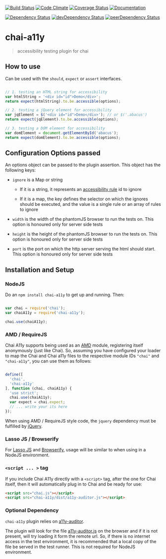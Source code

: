 [![Build Status](https://img.shields.io/travis/pranavjha/chai-a11y.svg?style=flat-square)](https://travis-ci.org/pranavjha/chai-a11y)
[![Code Climate](https://img.shields.io/codeclimate/github/pranavjha/chai-a11y.svg?style=flat-square)](https://codeclimate.com/github/pranavjha/chai-a11y)
[![Coverage Status](http://img.shields.io/coveralls/pranavjha/chai-a11y.svg?style=flat-square)](https://coveralls.io/r/pranavjha/chai-a11y)
[![Documentation](https://img.shields.io/badge/documentation-plus-green.svg?style=flat-square)](http://pranavjha.github.io/chai-a11y/)

[![Dependency Status](https://img.shields.io/david/pranavjha/chai-a11y.svg?style=flat-square)](https://david-dm.org/pranavjha/chai-a11y)
[![devDependency Status](https://img.shields.io/david/dev/pranavjha/chai-a11y.svg?style=flat-square)](https://david-dm.org/pranavjha/chai-a11y#info=devDependencies)
[![peerDependency Status](https://img.shields.io/david/peer/pranavjha/chai-a11y.svg?style=flat-square)](https://david-dm.org/pranavjha/chai-a11y#info=peerDependencies)


# chai-a11y

> accessibility testing plugin for chai


## How to use

Can be used with the `should`, `expect` or `assert` interfaces.

``` javascript

// 1. testing an HTML string for accessibility
var htmlString = '<div id="id">Demo</div>';
return expect(htmlString).to.be.accessible(options);

// 2. testing a jQuery element for accessibility
var jqElement = $('<div id="id">Demo</div>'); // or $('.abacus')
return expect(jqElement).to.be.accessible(options);

// 3. testing a DOM element for accessibility
var domElement = document.getElementById('abacus');
return expect(domElement).to.be.accessible(options);

```


## Configuration Options passed

An options object can be passed to the plugin assertion. This object has the following keys:

 - `ignore` is a Map or string

   - If it is a string, it represents an
   [accessibility rule](https://github.com/dsathyakumar/a11y-auditor/blob/master/a11y.properties.json) id to ignore

   - If it is a map, the key defines the selector on which the ignores should be executed, and the value is a single
   rule or an array of rules to ignore

 - `width` is the width of the phantomJS browser to run the tests on. This option is honoured only for server side tests

 - `height` is the height of the phantomJS browser to run the tests on. This option is honoured only for server side
 tests

 - `port` is the port on which the http server serving the html should start. This option is honoured only for server
 side tests


## Installation and Setup

### NodeJS

Do an `npm install chai-a11y` to get up and running. Then:


```javascript

var chai = require('chai');
var chaiA11y = require('chai-a11y');

chai.use(chaiA11y);

```


### AMD / RequireJS

Chai A11y supports being used as an [AMD](http://requirejs.org/) module, registering itself anonymously (just like
Chai). So, assuming you have configured your loader to map the Chai and Chai a11y files to the respective module IDs
`"chai"` and `"chai-a11y"`, you can use them as follows:

```javascript

define([
  'chai',
  'chai-a11y'
], function (chai, chaiA11y) {
  'use strict';
  chai.use(chaiA11y);
  var expect = chai.expect;
  // ... write your its here
});

```

When using AMD / RequireJS style code, the `jquery` dependency must be fulfilled by [jQuery](https://jquery.com/).


### Lasso JS / Browserify

For [Lasso JS](http://raptorjs.org/) and [Browserify](http://browserify.org/), usage will be similar to when using in a
NodeJS environment.


### `<script ... >` tag

If you include Chai A11y directly with a `<script>` tag, after the one for Chai itself, then it will
automatically plug in to Chai and be ready for use:

```html
<script src="chai.js"></script>
<script src="chai-a11y/dist/a11y-auditor.js"></script>
```

### Optional Dependency

`chai-a11y` plugin relies on
[a11y-auditor](https://npmjs.com/package/a11y-auditor).

The plugin will look for the file
[a11y-auditor.js](https://raw.githubusercontent.com/pranavjha/a11y-auditor/master/dist/a11y-auditor.js) on the browser
and if it is not present, will try loading it form the remote url. So, if there is no internet access in the test
environment, it is recommended that a local copy of the file be served in the test runner. This is not required for
NodeJS environment.
